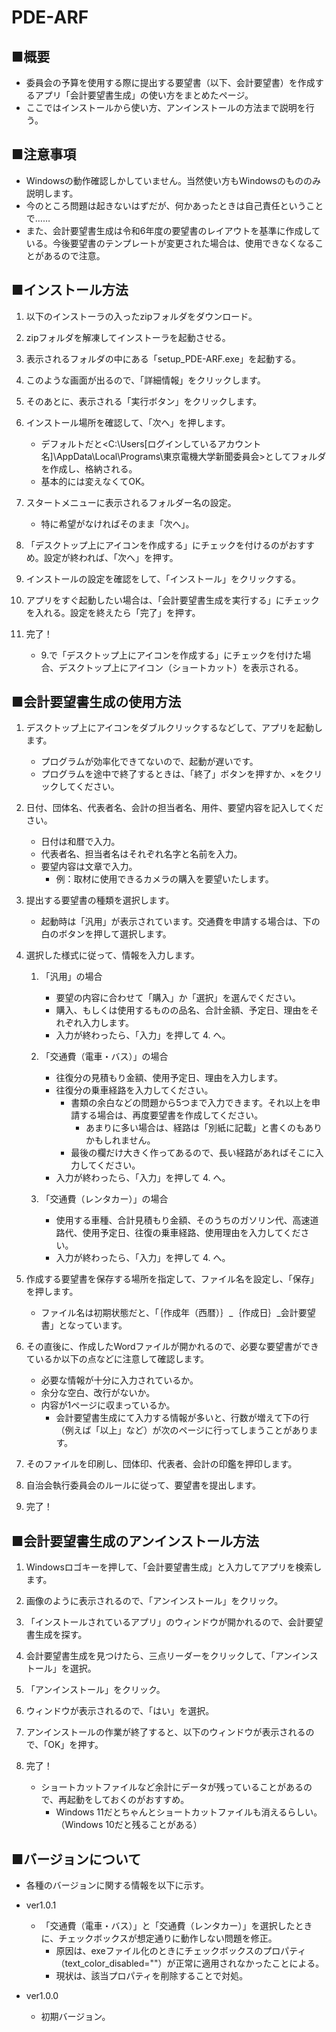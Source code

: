 # PDE-ARF
## ■概要

- 委員会の予算を使用する際に提出する要望書（以下、会計要望書）を作成するアプリ「会計要望書生成」の使い方をまとめたページ。
- ここではインストールから使い方、アンインストールの方法まで説明を行う。

## ■注意事項

- Windowsの動作確認しかしていません。当然使い方もWindowsのもののみ説明します。
- 今のところ問題は起きないはずだが、何かあったときは自己責任ということで……
- また、会計要望書生成は令和6年度の要望書のレイアウトを基準に作成している。今後要望書のテンプレートが変更された場合は、使用できなくなることがあるので注意。

## ■インストール方法

1. 以下のインストーラの入ったzipフォルダをダウンロード。
    
2. zipフォルダを解凍してインストーラを起動させる。
    
3. 表示されるフォルダの中にある「setup_PDE-ARF.exe」を起動する。
    
4. このような画面が出るので、「詳細情報」をクリックします。
    
5. そのあとに、表示される「実行ボタン」をクリックします。
    
6. インストール場所を確認して、「次へ」を押します。
    - デフォルトだと<C:\Users\[ログインしているアカウント名]\AppData\Local\Programs\東京電機大学新聞委員会>としてフォルダを作成し、格納される。
    - 基本的には変えなくてOK。
    
7. スタートメニューに表示されるフォルダー名の設定。
    - 特に希望がなければそのまま「次へ」。
   
8. 「デスクトップ上にアイコンを作成する」にチェックを付けるのがおすすめ。設定が終われば、「次へ」を押す。
    
9. インストールの設定を確認をして、「インストール」をクリックする。
    
10. アプリをすぐ起動したい場合は、「会計要望書生成を実行する」にチェックを入れる。設定を終えたら「完了」を押す。
    
11. 完了！
    - 9.で「デスクトップ上にアイコンを作成する」にチェックを付けた場合、デスクトップ上にアイコン（ショートカット）を表示される。
        

## ■会計要望書生成の使用方法

1. デスクトップ上にアイコンをダブルクリックするなどして、アプリを起動します。
    - プログラムが効率化できてないので、起動が遅いです。
    - プログラムを途中で終了するときは、「終了」ボタンを押すか、×をクリックしてください。
2. 日付、団体名、代表者名、会計の担当者名、用件、要望内容を記入してください。
    - 日付は和暦で入力。
    - 代表者名、担当者名はそれぞれ名字と名前を入力。
    - 要望内容は文章で入力。
        - 例：取材に使用できるカメラの購入を要望いたします。
    
3. 提出する要望書の種類を選択します。
    - 起動時は「汎用」が表示されています。交通費を申請する場合は、下の白のボタンを押して選択します。
    
4. 選択した様式に従って、情報を入力します。
    1. 「汎用」の場合
        - 要望の内容に合わせて「購入」か「選択」を選んでください。
        - 購入、もしくは使用するものの品名、合計金額、予定日、理由をそれぞれ入力します。
        - 入力が終わったら、「入力」を押して 4. へ。
        
    2. 「交通費（電車・バス）」の場合
        - 往復分の見積もり金額、使用予定日、理由を入力します。
        - 往復分の乗車経路を入力してください。
            - 書類の余白などの問題から5つまで入力できます。それ以上を申請する場合は、再度要望書を作成してください。
                - あまりに多い場合は、経路は「別紙に記載」と書くのもありかもしれません。
            - 最後の欄だけ大きく作ってあるので、長い経路があればそこに入力してください。
        - 入力が終わったら、「入力」を押して 4. へ。
        
    3. 「交通費（レンタカー）」の場合
        - 使用する車種、合計見積もり金額、そのうちのガソリン代、高速道路代、使用予定日、往復の乗車経路、使用理由を入力してください。
        - 入力が終わったら、「入力」を押して 4. へ。
        
5. 作成する要望書を保存する場所を指定して、ファイル名を設定し、「保存」を押します。
    - ファイル名は初期状態だと、「｛作成年（西暦）｝_｛作成日｝_会計要望書」となっています。
    
6. その直後に、作成したWordファイルが開かれるので、必要な要望書ができているか以下の点などに注意して確認します。
    - 必要な情報が十分に入力されているか。
    - 余分な空白、改行がないか。
    - 内容が1ページに収まっているか。
        - 会計要望書生成にて入力する情報が多いと、行数が増えて下の行（例えば「以上」など）が次のページに行ってしまうことがあります。
    
7. そのファイルを印刷し、団体印、代表者、会計の印鑑を押印します。
    
8. 自治会執行委員会のルールに従って、要望書を提出します。
9. 完了！

## ■会計要望書生成のアンインストール方法

1. Windowsロゴキーを押して、「会計要望書生成」と入力してアプリを検索します。
    
2. 画像のように表示されるので、「アンインストール」をクリック。
    
3. 「インストールされているアプリ」のウィンドウが開かれるので、会計要望書生成を探す。
    
4. 会計要望書生成を見つけたら、三点リーダーをクリックして、「アンインストール」を選択。
    
5. 「アンインストール」をクリック。
    
6. ウィンドウが表示されるので、「はい」を選択。
    
7. アンインストールの作業が終了すると、以下のウィンドウが表示されるので、「OK」を押す。
    
8. 完了！
    - ショートカットファイルなど余計にデータが残っていることがあるので、再起動をしておくのがおすすめ。
        - Windows 11だとちゃんとショートカットファイルも消えるらしい。（Windows 10だと残ることがある）

## ■バージョンについて
- 各種のバージョンに関する情報を以下に示す。
- ver1.0.1
    - 「交通費（電車・バス）」と「交通費（レンタカー）」を選択したときに、チェックボックスが想定通りに動作しない問題を修正。
        - 原因は、exeファイル化のときにチェックボックスのプロパティ（text_color_disabled=""）が正常に適用されなかったことによる。
        - 現状は、該当プロパティを削除することで対処。

- ver1.0.0
    - 初期バージョン。
